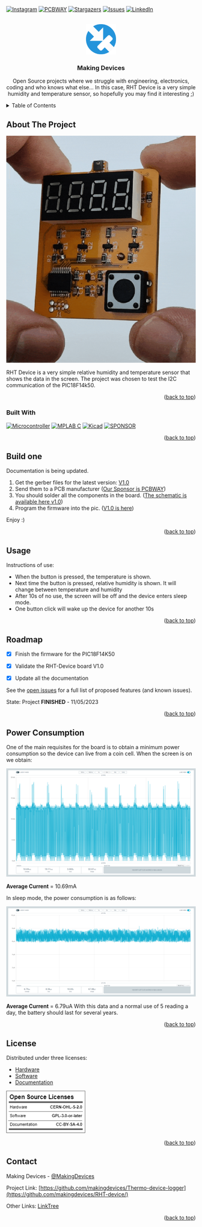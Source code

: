 <!-- Improved compatibility of back to top link: See: https://github.com/othneildrew/Best-README-Template/pull/73 -->
<a name="readme-top"></a>
<!--
*** Thanks for checking out the Best-README-Template. If you have a suggestion
*** that would make this better, please fork the repo and create a pull request
*** or simply open an issue with the tag "enhancement".
*** Don't forget to give the project a star!
*** Thanks again! Now go create something AMAZING! :D
-->



<!-- PROJECT SHIELDS -->
<!--
*** I'm using markdown "reference style" links for readability.
*** Reference links are enclosed in brackets [ ] instead of parentheses ( ).
*** See the bottom of this document for the declaration of the reference variables
*** for contributors-url, forks-url, etc. This is an optional, concise syntax you may use.
*** https://www.markdownguide.org/basic-syntax/#reference-style-links
-->
[![Instagram][ig-shield]][ig-url]
[![PCBWAY][sponsor-shield]][sponsor-url]
[![Stargazers][stars-shield]][stars-url]
[![Issues][issues-shield]][issues-url]
[![LinkedIn][linkedin-shield]][linkedin-url]


<!-- PROJECT LOGO -->
<br />
<div align="center">
  <a href="https://makingdevices.com/links/">
    <img src="images/logo.png" alt="Logo" width="80" height="80">
  </a>

<h3 align="center">Making Devices</h3>

  <p align="center">
    Open Source projects where we struggle with engineering, electronics, coding and who knows what else... In this case, RHT Device is a very simple humidity and temperature sensor, so hopefully you may find it interesting ;)
  </p>
</div>



<!-- TABLE OF CONTENTS -->
<details>
  <summary>Table of Contents</summary>
  <ol>
    <li>
      <a href="#about-the-project">About The Project</a>
      <ul>
        <li><a href="#built-with">Built With</a></li>
      </ul>
    </li>
    <li>
      <a href="#Build-one">Build one</a>
      <ul>
      </ul>
    </li>
    <li><a href="#usage">Usage</a></li>
    <li><a href="#roadmap">Roadmap</a></li>
    <li><a href="#license">License</a></li>
    <li><a href="#contact">Contact</a></li>
    <li><a href="#Sponsor">Sponsor</a></li>
  </ol>
</details>



<!-- ABOUT THE PROJECT -->
## About The Project

[![Bytes Counter Shot][product-screenshot]](https://github.com/makingdevices/RHT-device)

RHT Device is a very simple relative humidity and temperature sensor that shows the data in the screen. The project was chosen to test the I2C communication of the PIC18F14k50. 

<p align="right">(<a href="#readme-top">back to top</a>)</p>

### Built With

[![Microcontroller][PIC]][PIC-url]
[![MPLAB C][MPLAB-C]][MPLAB-C-url]
[![Kicad][kicad-shield]][kicad-url]
[![SPONSOR][sponsor-icon]][sponsor-url]

<p align="right">(<a href="#readme-top">back to top</a>)</p>

<!-- GETTING STARTED -->

## Build one
Documentation is being updated.

1. Get the gerber files for the latest version: [V1.0](https://github.com/makingdevices/RHT-device/tree/main/Gerber/Gerber_v1.0.zip) 
2. Send them to a PCB manufacturer ([Our Sponsor is PCBWAY][sponsor-url])
3. You should solder all the components in the board. ([The schematic is available here v1.0][schematic-url])
4. Program the firmware into the pic. ([V1.0 is here][firmware-url])

Enjoy :)

<p align="right">(<a href="#readme-top">back to top</a>)</p>

<!-- USAGE EXAMPLES -->
## Usage

Instructions of use:

- When the button is pressed, the temperature is shown.
- Next time the button is pressed, relative humidity is shown. It will change between temperature and humidity
- After 10s of no use, the screen will be off and the device enters sleep mode.
- One button click will wake up the device for another 10s

<p align="right">(<a href="#readme-top">back to top</a>)</p>

<!-- ROADMAP -->
## Roadmap

- [x] Finish the firmware for the PIC18F14K50
- [x] Validate the RHT-Device board V1.0
- [x] Update all the documentation


See the [open issues](https://github.com/makingdevices/RHT-device/issues) for a full list of proposed features (and known issues).

State: Project <b>FINISHED</b> - 11/05/2023

<p align="right">(<a href="#readme-top">back to top</a>)</p>

<!-- Power Consumption -->
## Power Consumption

One of the main requisites for the board is to obtain a minimum power consumption so the device can live from a coin cell. When the screen is on we obtain:

[![ON Screen consumption Shot][pconscreen-screenshot]](https://github.com/makingdevices/RHT-device/tree/main/Validation/)

<b>Average Current</b> = 10.69mA

In sleep mode, the power consumption is as follows:

[![OFF Screen consumption Shot][pcoffscreen-screenshot]](https://github.com/makingdevices/RHT-device/tree/main/Validation/)

<b>Average Current</b> = 6.79uA
With this data and a normal use of 5 reading a day, the battery should last for several years.

<p align="right">(<a href="#readme-top">back to top</a>)</p>


<!-- LICENSE -->
## License

Distributed under three licenses:
- [Hardware](/License/HW_cern_ohl_s_v2.pdf)
- [Software](/License/SW_GPLv3.0.txt)
- [Documentation](/License/Documentation_CC-BY-SA-4.0.txt)

[![GPL v3 License][license-shield]][license-url] 
<p align="right">(<a href="#readme-top">back to top</a>)</p>

<!-- CONTACT -->
## Contact

Making Devices - [@MakingDevices](https://www.instagram.com/makingdevices/)

Project Link: [https://github.com/makingdevices/Thermo-device-logger](https://github.com/makingdevices/RHT-device/)

Other Links: [LinkTree](https://makingdevices.com/links/)


<p align="right">(<a href="#readme-top">back to top</a>)</p>


<!-- MARKDOWN LINKS & IMAGES -->
<!-- https://www.markdownguide.org/basic-syntax/#reference-style-links -->
[contributors-shield]: https://img.shields.io/github/contributors/makingdevices/RHT-device.svg?style=for-the-badge
[contributors-url]: https://github.com/makingdevices/RHT-device/graphs/contributors
[forks-shield]: https://img.shields.io/github/forks/makingdevices/RHT-device.svg?style=for-the-badge
[forks-url]: https://github.com/makingdevices/RHT-device/network/members
[stars-shield]: https://img.shields.io/github/stars/makingdevices/RHT-device.svg?style=for-the-badge
[stars-url]: https://github.com/makingdevices/RHT-device/stargazers
[issues-shield]: https://img.shields.io/github/issues/makingdevices/RHT-device.svg?style=for-the-badge
[issues-url]: https://github.com/makingdevices/RHT-device/issues
[license-shield]: /images/license.png
[license-url]: https://github.com/makingdevices/RHT-device/tree/main/License
[linkedin-shield]: https://img.shields.io/badge/-LinkedIn-black.svg?style=for-the-badge&logo=linkedin&colorB=555
[linkedin-url]: https://www.linkedin.com/company/making-devices/
[sponsor-shield]: https://img.shields.io/badge/SPONSOR-PCBWAY-black.svg?style=for-the-badge&colorB=1200
[sponsor-url]: https://www.pcbway.com/?from=makingdevices
[sponsor-screenshot]: /images/PCB_sponsor.png
[product-screenshot]: images/screenshotV1.0.gif
[pconscreen-screenshot]: /Validation/4_Power_Consumption/Screen_ON.png
[pcoffscreen-screenshot]: /Validation/4_Power_Consumption/Screen_OFF.png
[PIC]: https://img.shields.io/badge/PIC18LF14K50-000000?style=for-the-badge
[PIC-url]: http://ww1.microchip.com/downloads/en/devicedoc/40001350f.pdf
[kicad-shield]: https://img.shields.io/badge/kicad-0b03fc?style=for-the-badge&logo=kicad&logoColor=white
[kicad-url]: https://www.kicad.org/
[YT-screenshot]: images/YT_assembly.PNG
[sponsor-icon]:  https://img.shields.io/badge/-PCBWAY-black.svg?style=for-the-badge&colorB=1200
[ig-shield]: https://img.shields.io/badge/instagram-a83297?style=for-the-badge&logo=instagram&logoColor=white
[ig-url]: https://www.instagram.com/makingdevices/
[MPLAB-C]: https://img.shields.io/badge/MPLAB%20C18-DD0031?style=for-the-badge&logo=C&logoColor=white
[MPLAB-C-url]: https://www.microchip.com/en-us/development-tool/SW006011
[Svelte.dev]: https://img.shields.io/badge/Svelte-4A4A55?style=for-the-badge&logo=svelte&logoColor=FF3E00
[Svelte-url]: https://svelte.dev/
[Laravel.com]: https://img.shields.io/badge/Laravel-FF2D20?style=for-the-badge&logo=laravel&logoColor=white
[Laravel-url]: https://laravel.com
[Bootstrap.com]: https://img.shields.io/badge/Bootstrap-563D7C?style=for-the-badge&logo=bootstrap&logoColor=white
[Bootstrap-url]: https://getbootstrap.com
[JQuery.com]: https://img.shields.io/badge/jQuery-0769AD?style=for-the-badge&logo=jquery&logoColor=white
[JQuery-url]: https://jquery.com 
[schematic-url]: /Output_PDF/Schematic_v1.0.pdf
[firmware-url]: /Firmware/RHT-device.hex